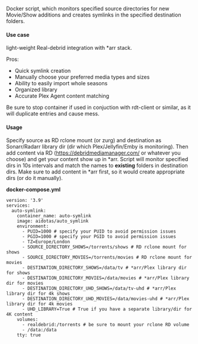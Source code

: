 Docker script, which monitors specified source directories for new Movie/Show additions and creates symlinks in the specified destination folders.

#### Use case
light-weight Real-debrid integration with *arr stack. 

Pros:
* Quick symlink creation
* Manually choose your preferred media types and sizes
* Ability to easily import whole seasons
* Organized library
* Accurate Plex Agent content matching

Be sure to stop container if used in conjuction with rdt-client or similar, as it will duplicate entries and cause mess.

#### Usage

Specify source as RD rclone mount (or zurg) and destination as Sonarr/Radarr library dir (dir which Plex/Jellyfin/Emby is monitoring). Then add content via RD (https://debridmediamanager.com/ or whatever you choose) and get your content show up in *arr. 
Script will monitor specified dirs in 10s intervals and match the names to **existing** folders in destination dirs. Make sure to add content in *arr first, so it would create appropriate dirs (or do it manually).

**docker-compose.yml**
```  
version: '3.9'
services:
  auto-symlink:
    container_name: auto-symlink
    image: aidotas/auto_symlink
    environment:
      - PUID=1000 # specify your PUID to avoid permission issues
      - PGID=1000 # specify your PGID to avoid permission issues
      - TZ=Europe/London
      - SOURCE_DIRECTORY_SHOWS=/torrents/shows # RD rclone mount for shows
      - SOURCE_DIRECTORY_MOVIES=/torrents/movies # RD rclone mount for movies
      - DESTINATION_DIRECTORY_SHOWS=/data/tv # *arr/Plex library dir for shows
      - DESTINATION_DIRECTORY_MOVIES=/data/movies # *arr/Plex library dir for movies
      - DESTINATION_DIRECTORY_UHD_SHOWS=/data/tv-uhd # *arr/Plex library dir for 4k shows
      - DESTINATION_DIRECTORY_UHD_MOVIES=/data/movies-uhd # *arr/Plex library dir for 4k movies
      - UHD_LIBRARY=True # True if you have a separate library/dir for 4K content
    volumes:
      - realdebrid:/torrents # be sure to mount your rclone RD volume
      - /data:/data
    tty: true
